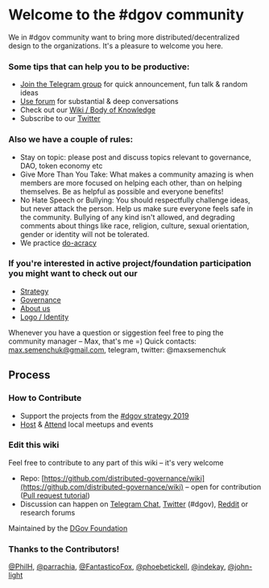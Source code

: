 # Welcome to the \#dgov community

We in \#dgov community want to bring more distributed/decentralized design to the organizations. It's a pleasure to welcome you here.

### Some tips that can help you to be productive:

* [Join the Telegram group](https://earth.us18.list-manage.com/track/click?u=566b6b2a60e0829db656d3b34&id=34137f124c&e=7265fe9357) for quick announcement, fun talk & random ideas
* [Use forum](https://earth.us18.list-manage.com/track/click?u=566b6b2a60e0829db656d3b34&id=ce349e1f74&e=7265fe9357) for substantial & deep conversations
* Check out our [Wiki / Body of Knowledge](http://resources/toc)
* Subscribe to our [Twitter](https://earth.us18.list-manage.com/track/click?u=566b6b2a60e0829db656d3b34&id=b3dd507d36&e=7265fe9357)

### Also we have a couple of rules:

* Stay on topic: please post and discuss topics relevant to governance, DAO, token economy etc
* Give More Than You Take: What makes a community amazing is when members are more focused on helping each other, than on helping themselves. Be as helpful as possible and everyone benefits!
* No Hate Speech or Bullying: You should respectfully challenge ideas, but never attack the person. Help us make sure everyone feels safe in the community. Bullying of any kind isn't allowed, and degrading comments about things like race, religion, culture, sexual orientation, gender or identity will not be tolerated.
* We practice [do-acracy](https://earth.us18.list-manage.com/track/click?u=566b6b2a60e0829db656d3b34&id=b9d4ac1cc6&e=7265fe9357)

### If you're interested in active project/foundation participation you might want to check out our

* [Strategy](http://foundation/dgov-collaboration-strategy)
* [Governance](http://foundation/roles)
* [About us](http://foundation/dgov-history)
* [Logo / Identity](http://foundation/identity)

Whenever you have a question or siggestion feel free to ping the community manager – Max, that's me =\) Quick contacts: [max.semenchuk@gmail.com](mailto:max.semenchuk@gmail.com), telegram, twitter: @maxsemenchuk

## Process

### How to Contribute

* Support the projects from the [\#dgov strategy 2019](foundation/dgov-collaboration-strategy/)
* [Host](meetups.md) & [Attend](resources/dgov-industry-landscape.md#events) local meetups and events

### Edit this wiki

Feel free to contribute to any part of this wiki – it's very welcome

* Repo: [https://github.com/distributed-governance/wiki](https://github.com/distributed-governance/wiki) – open for contribution \([Pull request tutorial](https://www.youtube.com/watch?v=IBYHohWm_5w)\)
* Discussion can happen on [Telegram Chat](https://dgov.foundation/#join), [Twitter](https://twitter.com/hashtag/dgov) \(\#dgov\), [Reddit](https://new.reddit.com/r/dgov/) or research forums

Maintained by the [DGov Foundation](https://dgov.foundation/)

### Thanks to the Contributors!

[@PhilH](https://github.com/PhilH), [@parrachia](https://github.com/parrachia), [@FantasticoFox](https://github.com/FantasticoFox), [@phoebetickell](https://github.com/phoebetickell), [@indekay](https://github.com/indekay), [@john-light](https://github.com/john-light)

